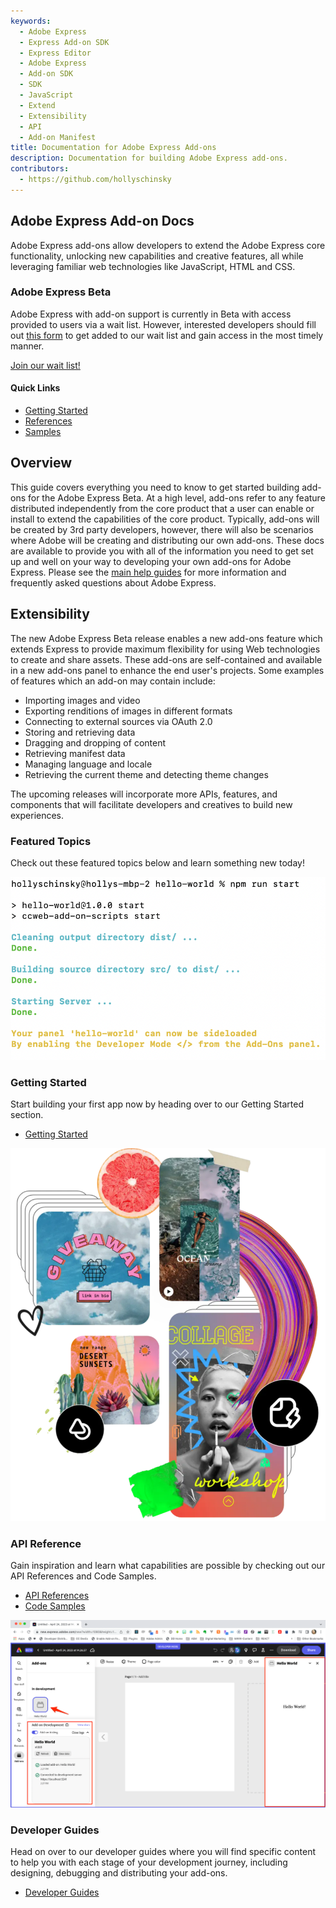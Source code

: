 ```yaml
---
keywords:
  - Adobe Express
  - Express Add-on SDK
  - Express Editor
  - Adobe Express
  - Add-on SDK
  - SDK
  - JavaScript
  - Extend
  - Extensibility
  - API
  - Add-on Manifest
title: Documentation for Adobe Express Add-ons
description: Documentation for building Adobe Express add-ons.
contributors:
  - https://github.com/hollyschinsky
---
```


<Hero slots="heading, text" background="rgb(64, 34, 138)" />

## Adobe Express Add-on Docs

Adobe Express add-ons allow developers to extend the Adobe Express core functionality, unlocking new capabilities and creative features, all while leveraging familiar web technologies like JavaScript, HTML and CSS.

<AnnouncementBlock slots="heading, text, button" />

### Adobe Express Beta

Adobe Express with add-on support is currently in Beta with access provided to users via a wait list. However, interested developers should fill out [this form](https://airtable.com/shr3IK38z2MCNHJEm) to get added to our wait list and gain access in the most timely manner. 

[Join our wait list!](https://airtable.com/shr3IK38z2MCNHJEm)


<Resources slots="heading, links"/>

#### Quick Links

* [Getting Started](getting_started/)
* [References](references/)
* [Samples](https://github.com/AdobeDocs/express-add-on-samples)
  
<DiscoverBlock width="100%" slots="heading, text"/>

## Overview
This guide covers everything you need to know to get started building add-ons for the Adobe Express Beta. At a high level, add-ons refer to any feature distributed independently from the core product that a user can enable or install to extend the capabilities of the core product. Typically, add-ons will be created by 3rd party developers, however, there will also be scenarios where Adobe will be creating and distributing our own add-ons. These docs are available to provide you with all of the information you need to get set up and well on your way to developing your own add-ons for Adobe Express. Please see the [main help guides](https://helpx.adobe.com/express/using/express-overview.html) for more information and frequently asked questions about Adobe Express.

## Extensibility

The new Adobe Express Beta release enables a new add-ons feature which extends Express to provide maximum flexibility for using Web technologies to create and share assets. These add-ons are  self-contained and available in a new add-ons panel to enhance the end user's projects. Some examples of features which an add-on may contain include:

- Importing images and video
- Exporting renditions of images in different formats
- Connecting to external sources via OAuth 2.0
- Storing and retrieving data
- Dragging and dropping of content
- Retrieving manifest data
- Managing language and locale
- Retrieving the current theme and detecting theme changes

<InlineAlert slots="text" variant="info"/>

The upcoming releases will incorporate more APIs, features, and components that will facilitate developers and creatives to build new experiences.

<TitleBlock slots="heading, text"  />

### Featured Topics
Check out these featured topics below and learn something new today!

<TextBlock slots="image, heading, text, buttons" width="33%" />

![Get started](images/hello.png)

### Getting Started

Start building your first app now by heading over to our Getting Started section.

- [Getting Started](getting_started/)

<TextBlock slots="image, heading, text, buttons" width="33%" />

![Collage](images/collage.svg)

### API Reference

Gain inspiration and learn what capabilities are possible by checking out our API References and Code Samples.

- [API References](references/)
- [Code Samples](guides/develop/samples.md)

<TextBlock slots="image, heading, text, buttons" width="33%" />

![Hello World](images/hello-world.png)

### Developer Guides

Head on over to our developer guides where you will find specific content to help you with each stage of your development journey, including designing, debugging and distributing your add-ons.

- [Developer Guides](guides/)
